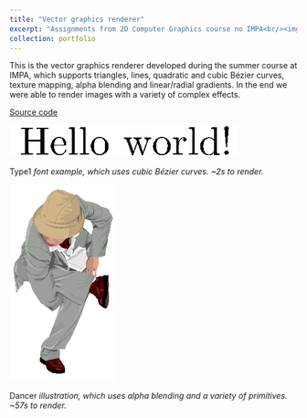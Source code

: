 ```yaml
---
title: "Vector graphics renderer"
excerpt: "Assignments from 2D Computer Graphics course no IMPA<br/><img src='/images/2dcg_drops.png'>"
collection: portfolio
---
```


This is the vector graphics renderer developed during the summer course at
IMPA, which supports triangles, lines, quadratic and cubic Bézier curves, texture
mapping, alpha blending and linear/radial gradients. In the end we were able to
render images with a variety of complex effects.

[Source code](https://github.com/luisclaudio26/VectorGraphicsRenderer)

<img src='/images/2dcg_ttf.png'>

Type1 _font example, which uses cubic Bézier curves. ~2s to render._

<img src='/images/2dcg_dancer.png'>

Dancer _illustration, which uses alpha blending and a variety of primitives. ~57s to render._
